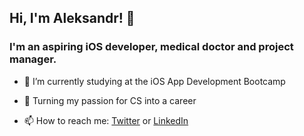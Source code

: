 ## Hi, I'm Aleksandr! 👋

### I'm an aspiring iOS developer, medical doctor and project manager.

- 🌱 I’m currently studying at the iOS App Development Bootcamp
 
- 🔭 Turning my passion for CS into a career
 
- 📫 How to reach me: [Twitter](https://www.twitter.com/morozov_dev) or [LinkedIn](https://www.linkedin.com/in/aleksandr-mor/)




<!--
**aleksandr-mor/aleksandr-mor** is a ✨ _special_ ✨ repository because its `README.md` (this file) appears on your GitHub profile.

Here are some ideas to get you started:


- 🌱 I’m currently learning ...
- 👯 I’m looking to collaborate on ...
- 🤔 I’m looking for help with ...
- 💬 Ask me about ...

- 😄 Pronouns: ...
- ⚡ Fun fact: ...
-->
